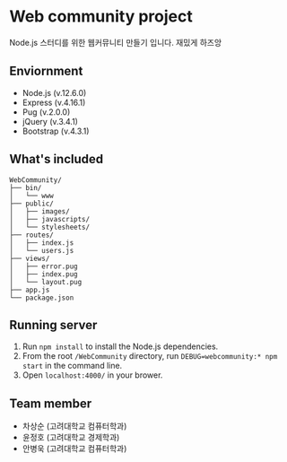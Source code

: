 # Web community project
Node.js 스터디를 위한 웹커뮤니티 만들기 입니다.
재밌게 하즈앙
## Enviornment
* Node.js (v.12.6.0)
* Express (v.4.16.1)
* Pug (v.2.0.0)
* jQuery (v.3.4.1)
* Bootstrap (v.4.3.1)
## What's included
    WebCommunity/
    ├── bin/
    │   └── www
    ├── public/
    │   ├── images/
    │   ├── javascripts/
    │   └── stylesheets/
    ├── routes/
    │   ├── index.js
    │   └── users.js
    ├── views/
    │   ├── error.pug
    │   ├── index.pug
    │   └── layout.pug
    ├── app.js
    └── package.json
## Running server
1. Run `npm install` to install the Node.js dependencies.
1. From the root `/WebCommunity` directory, run `DEBUG=webcommunity:* npm start` in the command line.
1. Open `localhost:4000/` in your brower.
## Team member
* 차상순 (고려대학교 컴퓨터학과)
* 윤정호 (고려대학교 경제학과)
* 안병욱 (고려대학교 컴퓨터학과)
